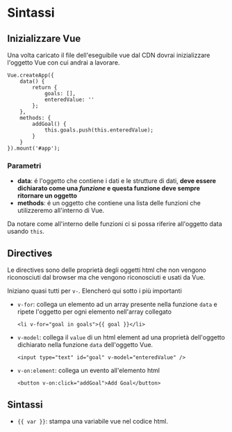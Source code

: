 # Sintassi

## Inizializzare Vue
Una volta caricato il file dell'eseguibile vue dal CDN dovrai inizializzare l'oggetto Vue con cui andrai a lavorare. 
```
Vue.createApp({
    data() {
        return {
            goals: [],
            enteredValue: ''
        };
    },
    methods: {
        addGoal() {
            this.goals.push(this.enteredValue);
        }
    }
}).mount('#app');
```
### **Parametri**
- **data**: é l'oggetto che contiene i dati e le strutture di dati, **deve essere dichiarato come una *funzione* e questa funzione deve sempre ritornare un oggetto**
- **methods**: é un oggetto che contiene una lista delle funzioni che utilizzeremo all'interno di Vue.

Da notare come all'interno delle funzioni ci si possa riferire all'oggetto data usando `this`.

## Directives
Le directives sono delle proprietà degli oggetti html che non vengono riconosciuti dal browser ma che vengono riconosciuti e usati da Vue. 


Iniziano quasi tutti per `v-`. Elencheró qui sotto i più importanti

- `v-for`: collega un elemento ad un array presente nella funzione `data` e ripete l'oggetto per ogni elemento nell'array collegato
    
    ```<li v-for="goal in goals">{{ goal }}</li>```

- `v-model`: collega il `value` di un html element ad una proprietà dell'oggetto dichiarato nella funzione `data` dell'oggetto Vue. 

    ```<input type="text" id="goal" v-model="enteredValue" />```

- `v-on:element`: collega un evento all'elemento html

    ```<button v-on:click="addGoal">Add Goal</button>```



## Sintassi
- `{{ var }}`: stampa una variabile vue nel codice html.
